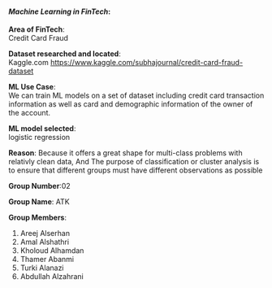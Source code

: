 #### *Machine Learning in FinTech*:  


**Area of FinTech**:  
Credit Card Fraud 

**Dataset researched and located**:  
Kaggle.com
https://www.kaggle.com/subhajournal/credit-card-fraud-dataset

**ML Use Case**:  
We can train ML models on a set of dataset including credit card transaction information as well as card and demographic information of the owner of the account.

**ML model selected**:  
logistic regression

**Reason**: 
Because it offers a great shape for multi-class problems with relativly clean data,
And The purpose of classification or cluster analysis is to ensure that different groups must have different observations as possible

**Group Number**:02

**Group Name**: ATK

**Group Members**: 
1. Areej Alserhan
2. Amal Alshathri
3. Kholoud Alhamdan
4. Thamer Abanmi
5. Turki Alanazi
6. Abdullah Alzahrani
